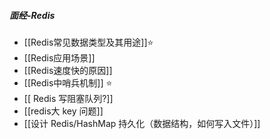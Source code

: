 ##### 面经-Redis
- [[Redis常见数据类型及其用途]]⭐
- [[Redis应用场景]]
- [[Redis速度快的原因]]
- [[Redis中哨兵机制]] ⭐
- [[ Redis 写阻塞队列?]]
- [[redis大 key 问题]]
- [[设计 Redis/HashMap 持久化（数据结构，如何写入文件）]]